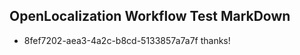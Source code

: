 ## OpenLocalization Workflow Test MarkDown
* 8fef7202-aea3-4a2c-b8cd-5133857a7a7f thanks!

<!--HONumber=Aug16_HO4-->


